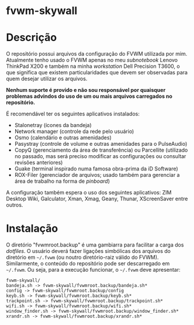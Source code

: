 fvwm-skywall
============

# Descrição

O repositório possui arquivos da configuração do FVWM utilizada por mim. Atualmente tenho usado o FVWM apenas no meu *subnotebook* Lenovo ThinkPad X200 e também na minha *workstation* Dell Precision T3600, o que significa que existem particularidades que devem ser observadas para quem desejar utilizar os arquivos.

**Nenhum suporte é provido e não sou responsável por quaisquer problemas advindos do uso de um ou mais arquivos carregados no repositório.**

É recomendável ter os seguintes aplicativos instalados:

- Stalonetray (ícones da bandeja)
- Network manager (controle da rede pelo usuário)
- Osmo (calendário e outras amenidades)
- Pasystray (controle de volume e outras amenidades para o PulseAudio)
- CopyQ (gerenciamento da área de transferência) ou Parcellite (utilizado no passado, mas será preciso modificar as configurações ou consultar revisões anteriores)
- Guake (terminal inspirado numa famosa obra-prima da iD Software)
- ROX-Filer (gerenciador de arquivos; usado também para gerenciar a área de trabalho na forma de *pinboard*)

A configuração também espera o uso dos seguintes aplicativos: ZIM Desktop Wiki, Galculator, Xman, Xmag, Geany, Thunar, XScreenSaver entre outros.

# Instalação

O diretório "fvwmroot.backup" é uma gambiarra para facilitar a carga dos *dotfiles*. O usuário deverá fazer ligações simbólicas dos arquivos do diretório em `~/.fvwm` (ou noutro diretório-raiz válido do FVWM). Similarmente, o conteúdo do repositório pode ser descarregado em `~/.fvwm`. Ou seja, para a execução funcionar, o `~/.fvwm` deve apresentar:

```
fvwm-skywall/
bandeja.sh -> fvwm-skywall/fvwmroot.backup/bandeja.sh*
config -> fvwm-skywall/fvwmroot.backup/config
keyb.sh -> fvwm-skywall/fvwmroot.backup/keyb.sh*
trackpoint.sh -> fvwm-skywall/fvwmroot.backup/trackpoint.sh*
wifi.sh -> fvwm-skywall/fvwmroot.backup/wifi.sh*
window_finder.sh -> fvwm-skywall/fvwmroot.backup/window_finder.sh*
xrandr.sh -> fvwm-skywall/fvwmroot.backup/xrandr.sh*
```
